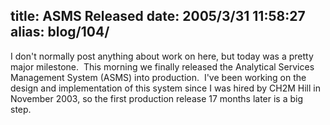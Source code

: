 title: ASMS Released
date: 2005/3/31 11:58:27
alias: blog/104/
---
I don't normally post anything about work on here, but today was a pretty major milestone.  This morning we finally released the Analytical Services Management System (ASMS) into production.  I've been working on the design and implementation of this system since I was hired by CH2M Hill in November 2003, so the first production release 17 months later is a big step.